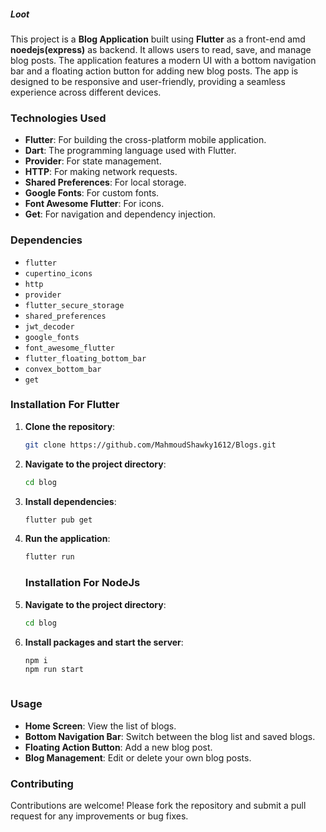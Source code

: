 ##### Loot

This project is a **Blog Application** built using **Flutter** as a front-end amd **noedejs(express)** as backend. It allows users to read, save, and manage blog posts. The application features a modern UI with a bottom navigation bar and a floating action button for adding new blog posts. The app is designed to be responsive and user-friendly, providing a seamless experience across different devices.

### Technologies Used

- **Flutter**: For building the cross-platform mobile application.
- **Dart**: The programming language used with Flutter.
- **Provider**: For state management.
- **HTTP**: For making network requests.
- **Shared Preferences**: For local storage.
- **Google Fonts**: For custom fonts.
- **Font Awesome Flutter**: For icons.
- **Get**: For navigation and dependency injection.

### Dependencies

- `flutter`
- `cupertino_icons`
- `http`
- `provider`
- `flutter_secure_storage`
- `shared_preferences`
- `jwt_decoder`
- `google_fonts`
- `font_awesome_flutter`
- `flutter_floating_bottom_bar`
- `convex_bottom_bar`
- `get`

### Installation For Flutter

1. **Clone the repository**:
   ```sh
   git clone https://github.com/MahmoudShawky1612/Blogs.git
   ```
2. **Navigate to the project directory**:
   ```sh
   cd blog
   ```
3. **Install dependencies**:
   ```sh
   flutter pub get
   ```
4. **Run the application**:
   ```sh
   flutter run
   ```

   ### Installation For NodeJs

2. **Navigate to the project directory**:
   ```sh
   cd blog
   ```
3. **Install packages and start the server**:
   ```sh
   npm i
   npm run start
   
   

### Usage

- **Home Screen**: View the list of blogs.
- **Bottom Navigation Bar**: Switch between the blog list and saved blogs.
- **Floating Action Button**: Add a new blog post.
- **Blog Management**: Edit or delete your own blog posts.

### Contributing

Contributions are welcome! Please fork the repository and submit a pull request for any improvements or bug fixes.

